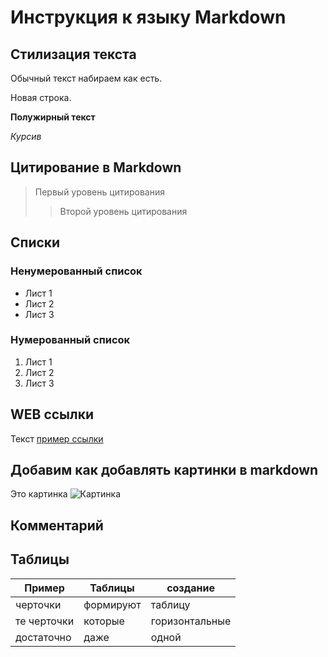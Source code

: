 # Инструкция к языку Markdown

## Стилизация текста
Обычный текст набираем как есть.

Новая строка.   

**Полужирный текст**

*Курсив*

## Цитирование в Markdown 
> Первый уровень цитирования
>> Второй уровень цитирования

## Списки 
### Ненумерованный список
* Лист 1
* Лист 2
* Лист 3

### Нумерованный список
1. Лист 1
2. Лист 2
3. Лист 3

## WEB ссылки
Текст [пример ссылки](http.example.com "всплывающая подсказка")

## Добавим как добавлять картинки в markdown
Это картинка ![Картинка](image.JPG)

## Комментарий
<!---Комментарий не видим для читателя, но он общедоступен. Не хранить личную информацию!!! --->

## Таблицы

|Пример|Таблицы|создание|
|------|-------|--------|
|черточки|формируют|таблицу|
|те черточки|которые|горизонтальные|
|достаточно|даже|одной|
